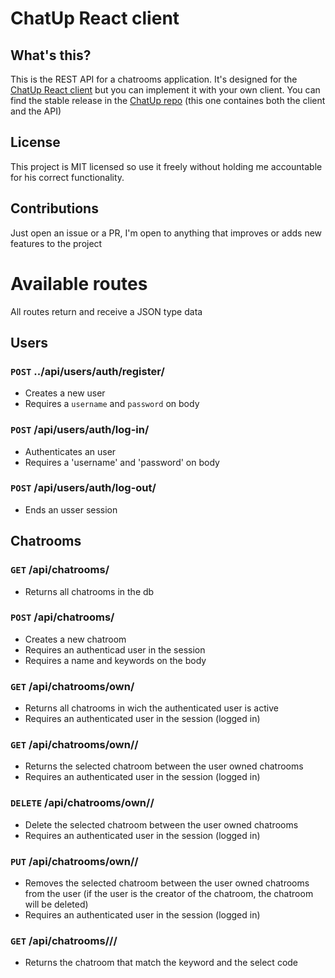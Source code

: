 # ChatUp React client

## What's this?
This is the REST API for a chatrooms application. It's designed for the [ChatUp React client](https://github.com/marcosmarp/chatup-react/) but you can implement it with your own client.
You can find the stable release in the [ChatUp repo](https://github.com/marcosmarp/chatup/) (this one containes both the client and the API)

## License
This project is MIT licensed so use it freely without holding me accountable for his correct functionality.

## Contributions
Just open an issue or a PR, I'm open to anything that improves or adds new features to the project

# Available routes
All routes return and receive a JSON type data

## Users
### `POST` ../api/users/auth/register/
- Creates a new user
- Requires a `username` and `password` on body

### `POST` /api/users/auth/log-in/
- Authenticates an user
- Requires a 'username' and 'password' on body

### `POST` /api/users/auth/log-out/
- Ends an usser session

## Chatrooms
### `GET` /api/chatrooms/
- Returns all chatrooms in the db

### `POST` /api/chatrooms/
- Creates a new chatroom
- Requires an authenticad user in the session
- Requires a name and keywords on the body

### `GET` /api/chatrooms/own/
- Returns all chatrooms in wich the authenticated user is active
- Requires an authenticated user in the session (logged in)

### `GET` /api/chatrooms/own/<selectCode>/
- Returns the selected chatroom between the user owned chatrooms
- Requires an authenticated user in the session (logged in)

### `DELETE` /api/chatrooms/own/<selectCode>/
- Delete the selected chatroom between the user owned chatrooms
- Requires an authenticated user in the session (logged in)


### `PUT` /api/chatrooms/own/<selectCode>/
- Removes the selected chatroom between the user owned chatrooms from the user (if the user is the creator of the chatroom, the chatroom will be deleted)
- Requires an authenticated user in the session (logged in)

### `GET` /api/chatrooms/<keyword>/<selectCode>/
- Returns the chatroom that match the keyword and the select code

